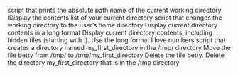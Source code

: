 script that prints the absolute path name of the current working directory
IDisplay the contents list of your current directory
script that changes the working directory to the user’s home directory
Display current directory contents in a long format
Display current directory contents, including hidden files (starting with .). Use the long format
I love numbers
script that creates a directory named my_first_directory in the /tmp/ directory
Move the file betty from /tmp/ to /tmp/my_first_directory
Delete the file betty.
Delete the directory my_first_directory that is in the /tmp directory
